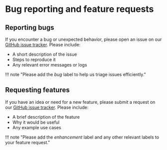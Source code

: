 # Bug reporting and feature requests

## Reporting bugs

If you encounter a bug or unexpected behavior, please open an issue on our [GitHub issue tracker](https://github.com/INRIA/geoarches/issues). Please include:

- A short description of the issue
- Steps to reproduce it
- Any relevant error messages or logs

!!! note "Please add the _bug_ label to help us triage issues efficiently."

## Requesting features

If you have an idea or need for a new feature, please submit a request on our [GitHub issue tracker](https://github.com/INRIA/geoarches/issues). Please include:

- A brief description of the feature
- Why it would be useful
- Any example use cases

!!! note "Please add the _enhancement_ label and any other relevant labels to your feature request."
